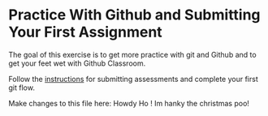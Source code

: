 # Practice With Github and Submitting Your First Assignment

The goal of this exercise is to get more practice with git and Github and to get your feet wet with Github Classroom.

Follow the [instructions](https://github.com/LEARNAcademy/Syllabus/blob/master/tools_and_resources/assessments.md) for submitting assessments and complete your first git flow.


Make changes to this file here:
Howdy Ho ! Im hanky the christmas poo!